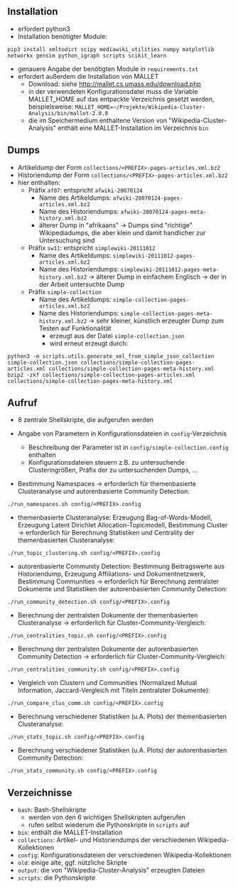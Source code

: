 
Installation
------------
- erfordert python3
- Installation benötigter Module:
```
pip3 install xmltodict scipy mediawiki_utilities numpy matplotlib networkx gensim python_igraph scripts scikit_learn
```
- genauere Angabe der benötigten Module in `requirements.txt`
- erfordert außerdem die Installation von MALLET 
  - Download: siehe http://mallet.cs.umass.edu/download.php
  - in der verwendeten Konfigurationsdatei muss die Variable MALLET_HOME auf das entpackte Verzeichnis gesetzt werden, beispielsweise:
    `MALLET_HOME=~/Projekte/Wikipedia-Cluster-Analysis/bin/mallet-2.0.8`
  - die im Speichermedium enthaltene Version von "Wikipedia-Cluster-Analysis" enthält eine MALLET-Installation im Verzeichnis `bin`
  
  
Dumps
-----
- Artikeldump der Form `collections/<PREFIX>-pages-articles.xml.bz2`
- Historiendump der Form `collections/<PREFIX>-pages-articles.xml.bz2`
- hier enthalten:
  - Präfix `af07`: entspricht `afwiki-20070124`
    - Name des Artikeldumps: `afwiki-20070124-pages-articles.xml.bz2`
    - Name des Historiendumps: `afwiki-20070124-pages-meta-history.xml.bz2`
    - älterer Dump in "afrikaans" -> Dumps sind "richtige" Wikipediadumps, die aber klein und damit handlicher zur Untersuchung sind
  - Präfix `sw11`: entspricht `simplewiki-20111012`
    - Name des Artikeldumps: `simplewiki-20111012-pages-articles.xml.bz2`
    - Name des Historiendumps: `simplewiki-20111012-pages-meta-history.xml.bz2`
    -> älterer Dump in einfachem Englisch -> der in der Arbeit untersuchte Dump
  - Präfix `simple-collection`
    - Name des Artikeldumps: `simple-collection-pages-articles.xml.bz2`
    - Name des Historiendumps: `simple-collection-pages-meta-history.xml.bz2`
    -> sehr kleiner, künstlich erzeugter Dump zum Testen auf Funktionalität
      - erzeugt aus der Datei `simple-collection.json`
      - wird erneut erzeugt durch:
```
python3 -m scripts.utils.generate_xml_from_simple_json_collection simple-collection.json collections/simple-collection-pages-articles.xml collections/simple-collection-pages-meta-history.xml
bzip2 -zkf collections/simple-collection-pages-articles.xml collections/simple-collection-pages-meta-history.xml
```
         
Aufruf
------
- 8 zentrale Shellskripte, die aufgerufen werden
- Angabe von Parametern in Konfigurationsdateien in `config`-Verzeichnis
  - Beschreibung der Parameter ist in `config/simple-collection.config` enthalten
  - Konfigurationsdateien steuern z.B. zu untersuchende Clusteringrößen, Präfix der zu untersuchenden Dumps, ...

- Bestimmung Namespaces -> erforderlich für themenbasierte Clusteranalyse und autorenbasierte Community Detection:
```
./run_namespaces.sh config/<PREFIX>.config
```
  
- themenbasierte Clusteranalyse: Erzeugung Bag-of-Words-Modell, Erzeugung Latent Dirichlet Allocation-Topicmodell, Bestimmung Cluster -> erforderlich für Berechnung Statistiken und Centrality der themenbasierten Clusteranalyse:
```
./run_topic_clustering.sh config/<PREFIX>.config
```
  
- autorenbasierte Community Detection: Bestimmung Beitragswerte aus Historiendump, Erzeugung Affiliations- und Dokumentnetzwerk, Bestimmung Communities -> erforderlich für Berechnung zentralster Dokumente und Statistiken der autorenbasierten Community Detection:
```
./run_community_detection.sh config/<PREFIX>.config
```

- Berechnung der zentralsten Dokumente der themenbasierten Clusteranalyse -> erforderlich für Cluster-Community-Vergleich:
```
./run_centralities_topic.sh config/<PREFIX>.config
```
  
- Berechnung der zentralsten Dokumente der autorenbasierten Community Detection -> erforderlich für Cluster-Community-Vergleich:    
```
./run_centralities_community.sh config/<PREFIX>.config  
```
  
- Vergleich von Clustern und Communities (Normalized Mutual Information, Jaccard-Vergleich mit Titeln zentralster Dokumente):
```
./run_compare_clus_comm.sh config/<PREFIX>.config
```
  
- Berechnung verschiedener Statistiken (u.A. Plots) der themenbasierten Clusteranalyse:
```
./run_stats_topic.sh config/<PREFIX>.config
```

- Berechnung verschiedener Statistiken (u.A. Plots) der autorenbasierten Community Detection:    
```
./run_stats_community.sh config/<PREFIX>.config  
```

Verzeichnisse
-------------
- `bash`: Bash-Shellskripte
  - werden von den 6 wichtigen Shellskripten aufgerufen
  - rufen selbst wiederum die Pythonskripte in `scripts` auf
- `bin`: enthält die MALLET-Installation
- `collections`: Artikel- und Historiendumps der verschiedenen Wikipedia-Kollektionen
- `config`: Konfigurationsdateien der verschiedenen Wikipedia-Kollektionen
- `old`: einige alte, ggf. nützliche Skripte
- `output`: die von "Wikipedia-Cluster-Analysis" erzeugten Dateien
- `scripts`: die Pythonskripte
   
   
           
           
           
           